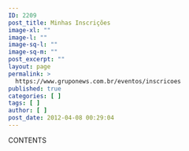 ```yaml
---
ID: 2209
post_title: Minhas Inscrições
image-xl: ""
image-l: ""
image-sq-l: ""
image-sq-m: ""
post_excerpt: ""
layout: page
permalink: >
  https://www.gruponews.com.br/eventos/inscricoes
published: true
categories: [ ]
tags: [ ]
author: [ ]
post_date: 2012-04-08 00:29:04
---
```

CONTENTS
